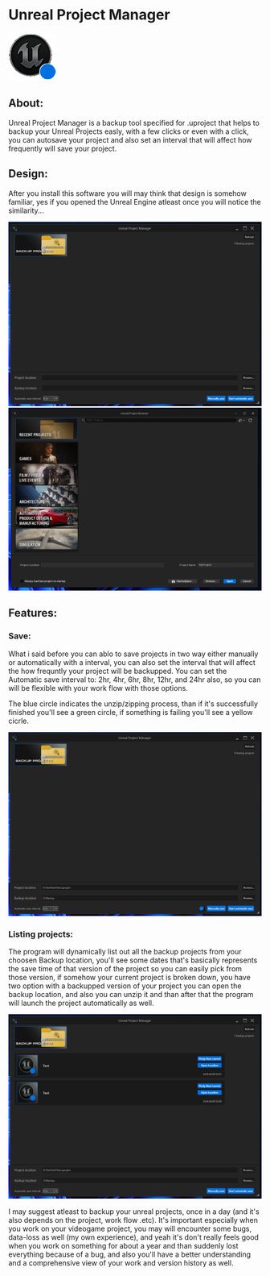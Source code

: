 # Unreal Project Manager

![alt text](https://github.com/D0M4K0M4/Unreal-Project-Manager/blob/main/Images/unreal_icon.png?raw=true)

## About:
Unreal Project Manager is a backup tool specified for .uproject that helps to backup your Unreal Projects easly, with a few clicks or even with a click, you can autosave your project and also set an interval that will affect how frequently will save your project.

## Design:

After you install this software you will may think that design is somehow familiar, yes if you opened the Unreal Engine atleast once you will notice the similarity...

![alt text](https://github.com/D0M4K0M4/Unreal-Project-Manager/blob/main/Images/screenshot1.png?raw=true)
![alt text](https://github.com/D0M4K0M4/Unreal-Project-Manager/blob/main/Images/screenshot4.png?raw=true)

## Features:

### Save:
What i said before you can ablo to save projects in two way either manually or automatically with a interval, you can also set the interval that will affect the how frequntly your project will be backupped.
You can set the Automatic save interval to: 2hr, 4hr, 6hr, 8hr, 12hr, and 24hr also, so you can will be flexible with your work flow with those options.

The blue circle indicates the unzip/zipping process, than if it's successfully finished you'll see a green circle, if something is failing you'll see a yellow cicrle.

![alt text](https://github.com/D0M4K0M4/Unreal-Project-Manager/blob/main/Images/screenshot2.png?raw=true)

### Listing projects:
The program will dynamically list out all the backup projects from your choosen Backup location, you'll see some dates that's basically represents the save time of that version of the project so you can easily pick from those version, if somehow your current project is broken down, you have two option with a backupped version of your project you can open the backup location, and also you can unzip it and than after that the program will launch the project automatically as well.

![alt text](https://github.com/D0M4K0M4/Unreal-Project-Manager/blob/main/Images/screenshot3.png?raw=true)

I may suggest atleast to backup your unreal projects, once in a day (and it's also depends on the project, work flow .etc). It's important especially when you work on your videogame project, you may will encounter some bugs, data-loss as well (my own experience), and 
yeah it's don't really feels good when you work on something for about a year and than suddenly lost everything because of a bug, and also you'll have a better understanding and a comprehensive view of your work and version history as well.
